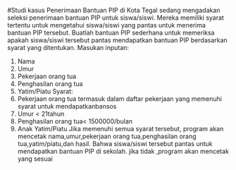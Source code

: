 #Studi kasus
Penerimaan Bantuan PIP di Kota Tegal sedang mengadakan seleksi penerimaan bantuan PIP untuk siswa/siswi. Mereka memiliki syarat tertentu untuk mengetahui siswa/siswi yang pantas untuk menerima bantuan PIP tersebut. Buatlah bantuan PIP sederhana untuk memeriksa apakah siswa/siswi tersebut pantas mendapatkan bantuan PIP berdasarkan syarat yang ditentukan. Masukan inputan:
1. Nama
2. Umur
3. Pekerjaan orang tua
4. Penghasilan orang tua
5. Yatim/Piatu
Syarat:
1. Pekerjaan orang tua termasuk dalam daftar pekerjaan yang memenuhi syarat untuk mendapatkanbansos
2. Umur < 21tahun
3. Penghasilan orang tua< 1500000/bulan
4. Anak Yatim/Piatu
Jika memenuhi semua syarat tersebut, program akan mencetak nama,umur,pekerjaan orang tua,penghasilan orang tua,yatim/piatu,dan hasil. Bahwa siswa/siswi tersebut pantas untuk mendapatkan bantuan PIP di sekolah. jika tidak ,program akan mencetak yang sesuai
